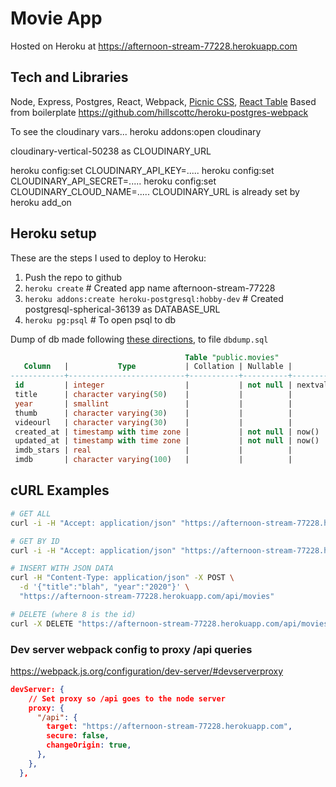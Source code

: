# Movie App

Hosted on Heroku at <https://afternoon-stream-77228.herokuapp.com>

## Tech and Libraries

Node, Express, Postgres, React, Webpack, [Picnic CSS](https://picnicss.com/documentation), [React Table](https://react-table.tanstack.com/)
Based from boilerplate <https://github.com/hillscottc/heroku-postgres-webpack>

To see the cloudinary vars...
heroku addons:open cloudinary

cloudinary-vertical-50238 as CLOUDINARY_URL

heroku config:set CLOUDINARY_API_KEY=.....
heroku config:set CLOUDINARY_API_SECRET=.....
heroku config:set CLOUDINARY_CLOUD_NAME=.....
CLOUDINARY_URL is already set by heroku add_on




## Heroku setup

These are the steps I used to deploy to Heroku:

1. Push the repo to github
2. `heroku create` # Created app name afternoon-stream-77228
3. `heroku addons:create heroku-postgresql:hobby-dev` # Created postgresql-spherical-36139 as DATABASE_URL
4. `heroku pg:psql` # To open psql to db

Dump of db made following [these directions](https://stackoverflow.com/questions/22887524/how-can-i-get-a-plain-text-postgres-database-dump-on-heroku),
to file `dbdump.sql`

```sql
                                       Table "public.movies"
   Column   |           Type           | Collation | Nullable |              Default
------------+--------------------------+-----------+----------+------------------------------------
 id         | integer                  |           | not null | nextval('movies_id_seq'::regclass)
 title      | character varying(50)    |           |          |
 year       | smallint                 |           |          |
 thumb      | character varying(30)    |           |          |
 videourl   | character varying(30)    |           |          |
 created_at | timestamp with time zone |           | not null | now()
 updated_at | timestamp with time zone |           | not null | now()
 imdb_stars | real                     |           |          |
 imdb       | character varying(100)   |           |          |
```

## cURL Examples

```bash
# GET ALL
curl -i -H "Accept: application/json" "https://afternoon-stream-77228.herokuapp.com/api/movies"

# GET BY ID
curl -i -H "Accept: application/json" "https://afternoon-stream-77228.herokuapp.com/api/movies/1"

# INSERT WITH JSON DATA
curl -H "Content-Type: application/json" -X POST \
  -d '{"title":"blah", "year":"2020"}' \
  "https://afternoon-stream-77228.herokuapp.com/api/movies"

# DELETE (where 8 is the id)
curl -X DELETE "https://afternoon-stream-77228.herokuapp.com/api/movies/8"
```

### Dev server webpack config to proxy /api queries

<https://webpack.js.org/configuration/dev-server/#devserverproxy>

```json
devServer: {
    // Set proxy so /api goes to the node server
    proxy: {
      "/api": {
        target: "https://afternoon-stream-77228.herokuapp.com",
        secure: false,
        changeOrigin: true,
      },
    },
  },
```
